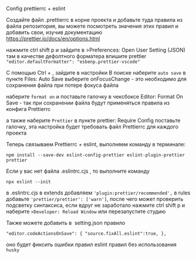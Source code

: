 Config prettierrc + eslint

Создайте файл  .prettierrc в корне проекта и добавьте туда правила из файла репозитория, вы можете посмотреть значения этих правил и добавить свои, изучив документацию https://prettier.io/docs/en/options.html

нажмите ctrl shift p и зайдите в >Preferences: Open User Setting (JSON)
там в качестве дефолтного форматера впишите prettier  
`"editor.defaultFormatter": "esbenp.prettier-vscode" `

C помощью Ctrl +  , зайдите в настройки
В поиске наберите `auto save` в пункте Files: Auto Save выберите  onFocusChange - это необходимо для сохранения файла при потере фокуса файла

наберите `format on` и поставьте галочку в чексбоксе Editor: Format On Save - так при сохранении файла будут применяться правила из конфига Prettierrc

а также наберите `Prettier` в пункте prettier: Require Config  поставьте галочку, эта настройка будет требовать файл Prettierrc для каждого проекта

Теперь связываем Prettierrc + eslint, выполняем команду в терминале:
```
npm install --save-dev eslint-config-prettier eslint-plugin-prettier prettier
```
Если у вас нет файла .eslintrc.cjs , то выполните команду 
```
npx eslint --init
```
в .eslintrc.cjs в extends добавляем `'plugin:prettier/recommended',` в rules добавьте `'prettier/prettier': ['warn']`,  после чего может проверить подсветку синтаксиса, если вдруг не заработало нажмите ctrl shift p и наберите `>Developer: Reload Window` или перезапустите студию

Также можете добавить в  setting.json правило 
```
"editor.codeActionsOnSave": { "source.fixAll.eslint":true, }, 
```
оно будет фиксить ошибки правил eslint правил без использования ``husky``
